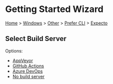 <!--
GENERATED FILE - DO NOT EDIT
This file was generated by [MarkdownSnippets](https://github.com/SimonCropp/MarkdownSnippets).
Source File: /docs/mdsource/wiz/Windows_Other_Cli_Expecto.source.md
To change this file edit the source file and then run MarkdownSnippets.
-->

# Getting Started Wizard

[Home](/docs/wiz/readme.md) > [Windows](Windows.md) > [Other](Windows_Other.md) > [Prefer CLI](Windows_Other_Cli.md) > [Expecto](Windows_Other_Cli_Expecto.md)

## Select Build Server

Options:
 * [AppVeyor](Windows_Other_Cli_Expecto_AppVeyor.md)
 * [GitHub Actions](Windows_Other_Cli_Expecto_GitHubActions.md)
 * [Azure DevOps](Windows_Other_Cli_Expecto_AzureDevOps.md)
 * [No build server](Windows_Other_Cli_Expecto_None.md)
